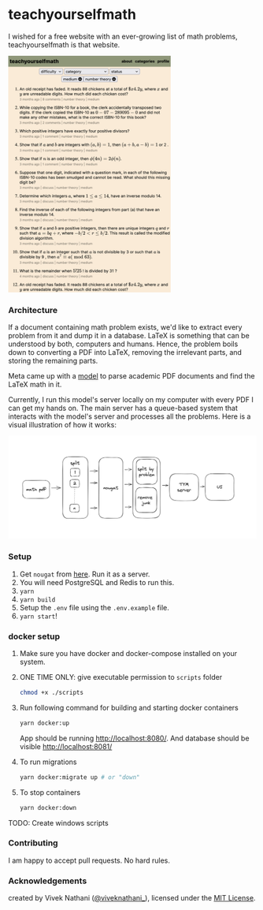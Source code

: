 # teachyourselfmath

I wished for a free website with an ever-growing list of math problems, teachyourselfmath is that website.

<img title="flow" alt="screenshot of website" src="./SCREENSHOT.png" width="330px" height="480px">

### Architecture

If a document containing math problem exists, we'd like to extract every problem from it and dump it in a database. LaTeX is something that can be understood by both, computers and humans. Hence, the problem boils down to converting a PDF into LaTeX, removing the irrelevant parts, and storing the remaining parts. 

Meta came up with a [model](https://facebookresearch.github.io/nougat/) to parse academic PDF documents and find the LaTeX math in it.

Currently, I run this model's server locally on my computer with every PDF I can get my hands on. The main server has a queue-based system that interacts with the model's server and processes all the problems. Here is a visual illustration of how it works:

<img title="flow" alt="flow of all the steps" src="./FLOW.png">

### Setup

1. Get `nougat` from [here](https://github.com/facebookresearch/nougat). Run it as a server.
2. You will need PostgreSQL and Redis to run this.
2. `yarn`
3. `yarn build`
4. Setup the `.env` file using the `.env.example` file.
5. `yarn start`!

### docker setup
1. Make sure you have docker and docker-compose installed on your system.
2. ONE TIME ONLY: give executable permission to `scripts` folder
    ```bash
    chmod +x ./scripts
    ```
3. Run following command for building and starting docker containers
    ```bash
    yarn docker:up
    ```

    App should be running [http://localhost:8080/](http://localhost:8080/).
    And database should be visible [http://localhost:8081/](http://localhost:8081/)

4. To run migrations
    ```bash
    yarn docker:migrate up # or "down"
    ```
5. To stop containers
    ```bash
    yarn docker:down
    ```

TODO: Create windows scripts


### Contributing

I am happy to accept pull requests. No hard rules.

### Acknowledgements

created by Vivek Nathani ([@viveknathani_](https://twitter.com/viveknathani_)), licensed under the [MIT License](./LICENSE).